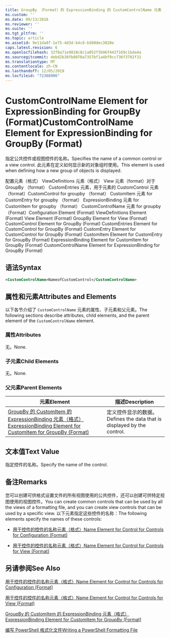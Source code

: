 ```yaml
---
title: GroupBy （Format）的 ExpressionBinding 的 CustomControlName 元素 |Microsoft Docs
ms.custom: ''
ms.date: 09/13/2016
ms.reviewer: ''
ms.suite: ''
ms.tgt_pltfrm: ''
ms.topic: article
ms.assetid: 9e11da8f-1e75-4d3d-b4c8-b500dec3028e
caps.latest.revision: 6
ms.openlocfilehash: 32f8a71e9818c8c1a052f3b96f442f169c1bda4a
ms.sourcegitcommit: debd2b38fb8070a7357bf1a4bf9cc736f3702f31
ms.translationtype: MT
ms.contentlocale: zh-CN
ms.lasthandoff: 12/05/2019
ms.locfileid: "72368906"
---
```

# <a name="customcontrolname-element-for-expressionbinding-for-groupby-format"></a><span data-ttu-id="9ed47-102">CustomControlName Element for ExpressionBinding for GroupBy (Format)</span><span class="sxs-lookup"><span data-stu-id="9ed47-102">CustomControlName Element for ExpressionBinding for GroupBy (Format)</span></span>

<span data-ttu-id="9ed47-103">指定公共控件或视图控件的名称。</span><span class="sxs-lookup"><span data-stu-id="9ed47-103">Specifies the name of a common control or a view control.</span></span> <span data-ttu-id="9ed47-104">此元素在定义如何显示新的对象组时使用。</span><span class="sxs-lookup"><span data-stu-id="9ed47-104">This element is used when defining how a new group of objects is displayed.</span></span>

<span data-ttu-id="9ed47-105">配置元素（格式） ViewDefinitions 元素（格式） View 元素（format）对于 GroupBy （format） CustomEntries 元素，用于元素的 CustomControl 元素（format）CustomControl for groupby （format） CustomItem 元素 for CustomEntry for groupby （format） ExpressionBinding 元素 for CustomItem for groupby （format） CustomControlName 元素 for groupby （Format）</span><span class="sxs-lookup"><span data-stu-id="9ed47-105">Configuration Element (Format) ViewDefinitions Element (Format) View Element (Format) GroupBy Element for View (Format) CustomControl Element for GroupBy (Format) CustomEntries Element for CustomControl for GroupBy (Format) CustomEntry Element for CustomControl for GroupBy (Format) CustomItem Element for CustomEntry for GroupBy (Format) ExpressionBinding Element for CustomItem for GroupBy (Format) CustomControlName Element for ExpressionBinding for GroupBy (Format)</span></span>

## <a name="syntax"></a><span data-ttu-id="9ed47-106">语法</span><span class="sxs-lookup"><span data-stu-id="9ed47-106">Syntax</span></span>

```xml
<CustomControlName>NameofCustomControl</CustomControlName>
```

## <a name="attributes-and-elements"></a><span data-ttu-id="9ed47-107">属性和元素</span><span class="sxs-lookup"><span data-stu-id="9ed47-107">Attributes and Elements</span></span>

<span data-ttu-id="9ed47-108">以下各节介绍了 `CustomControlName` 元素的属性、子元素和父元素。</span><span class="sxs-lookup"><span data-stu-id="9ed47-108">The following sections describe attributes, child elements, and the parent element of the `CustomControlName` element.</span></span>

### <a name="attributes"></a><span data-ttu-id="9ed47-109">属性</span><span class="sxs-lookup"><span data-stu-id="9ed47-109">Attributes</span></span>

<span data-ttu-id="9ed47-110">无。</span><span class="sxs-lookup"><span data-stu-id="9ed47-110">None.</span></span>

### <a name="child-elements"></a><span data-ttu-id="9ed47-111">子元素</span><span class="sxs-lookup"><span data-stu-id="9ed47-111">Child Elements</span></span>

<span data-ttu-id="9ed47-112">无。</span><span class="sxs-lookup"><span data-stu-id="9ed47-112">None.</span></span>

### <a name="parent-elements"></a><span data-ttu-id="9ed47-113">父元素</span><span class="sxs-lookup"><span data-stu-id="9ed47-113">Parent Elements</span></span>

|<span data-ttu-id="9ed47-114">元素</span><span class="sxs-lookup"><span data-stu-id="9ed47-114">Element</span></span>|<span data-ttu-id="9ed47-115">描述</span><span class="sxs-lookup"><span data-stu-id="9ed47-115">Description</span></span>|
|-------------|-----------------|
|[<span data-ttu-id="9ed47-116">GroupBy 的 CustomItem 的 ExpressionBinding 元素（格式）</span><span class="sxs-lookup"><span data-stu-id="9ed47-116">ExpressionBinding Element for CustomItem for GroupBy (Format)</span></span>](./expressionbinding-element-for-customitem-for-groupby-format.md)|<span data-ttu-id="9ed47-117">定义控件显示的数据。</span><span class="sxs-lookup"><span data-stu-id="9ed47-117">Defines the data that is displayed by the control.</span></span>|

## <a name="text-value"></a><span data-ttu-id="9ed47-118">文本值</span><span class="sxs-lookup"><span data-stu-id="9ed47-118">Text Value</span></span>

<span data-ttu-id="9ed47-119">指定控件的名称。</span><span class="sxs-lookup"><span data-stu-id="9ed47-119">Specify the name of the control.</span></span>

## <a name="remarks"></a><span data-ttu-id="9ed47-120">备注</span><span class="sxs-lookup"><span data-stu-id="9ed47-120">Remarks</span></span>

<span data-ttu-id="9ed47-121">您可以创建可供格式设置文件的所有视图使用的公共控件，还可以创建可供特定视图使用的视图控件。</span><span class="sxs-lookup"><span data-stu-id="9ed47-121">You can create common controls that can be used by all the views of a formatting file, and you can create view controls that can be used by a specific view.</span></span> <span data-ttu-id="9ed47-122">以下元素指定这些控件的名称：</span><span class="sxs-lookup"><span data-stu-id="9ed47-122">The following elements specify the names of these controls:</span></span>

- [<span data-ttu-id="9ed47-123">用于控件的控件的名称元素（格式）</span><span class="sxs-lookup"><span data-stu-id="9ed47-123">Name Element for Control for Controls for Configuration (Format)</span></span>](./name-element-for-control-for-controls-for-configuration-format.md)

- [<span data-ttu-id="9ed47-124">用于控件的控件的名称元素（格式）</span><span class="sxs-lookup"><span data-stu-id="9ed47-124">Name Element for Control for Controls for View (Format)</span></span>](./name-element-for-control-for-controls-for-view-format.md)

## <a name="see-also"></a><span data-ttu-id="9ed47-125">另请参阅</span><span class="sxs-lookup"><span data-stu-id="9ed47-125">See Also</span></span>

[<span data-ttu-id="9ed47-126">用于控件的控件的名称元素（格式）</span><span class="sxs-lookup"><span data-stu-id="9ed47-126">Name Element for Control for Controls for Configuration (Format)</span></span>](./name-element-for-control-for-controls-for-configuration-format.md)

[<span data-ttu-id="9ed47-127">用于控件的控件的名称元素（格式）</span><span class="sxs-lookup"><span data-stu-id="9ed47-127">Name Element for Control for Controls for View (Format)</span></span>](./name-element-for-control-for-controls-for-view-format.md)

[<span data-ttu-id="9ed47-128">GroupBy 的 CustomItem 的 ExpressionBinding 元素（格式）</span><span class="sxs-lookup"><span data-stu-id="9ed47-128">ExpressionBinding Element for CustomItem for GroupBy (Format)</span></span>](./expressionbinding-element-for-customitem-for-groupby-format.md)

[<span data-ttu-id="9ed47-129">编写 PowerShell 格式化文件</span><span class="sxs-lookup"><span data-stu-id="9ed47-129">Writing a PowerShell Formatting File</span></span>](./writing-a-powershell-formatting-file.md)
